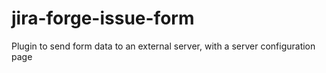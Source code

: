 # jira-forge-issue-form
Plugin to send form data to an external server, with a server configuration page
